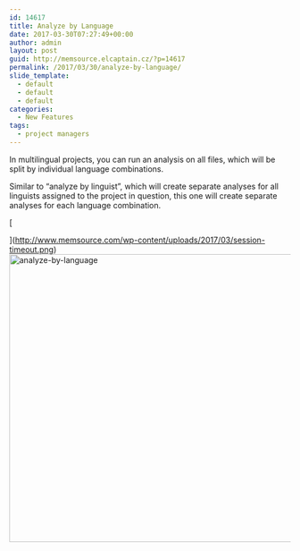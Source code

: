 ```yaml
---
id: 14617
title: Analyze by Language
date: 2017-03-30T07:27:49+00:00
author: admin
layout: post
guid: http://memsource.elcaptain.cz/?p=14617
permalink: /2017/03/30/analyze-by-language/
slide_template:
  - default
  - default
  - default
categories:
  - New Features
tags:
  - project managers
---
```

In multilingual projects, you can run an analysis on all files, which will be split by individual language combinations.

Similar to &#8220;analyze by linguist&#8221;, which will create separate analyses for all linguists assigned to the project in question, this one will create separate analyses for each language combination.

[
  
](http://www.memsource.com/wp-content/uploads/2017/03/session-timeout.png) [<img class="aligncenter wp-image-14618" src="http://www.memsource.com/wp-content/uploads/2017/03/analyze-by-language.png" alt="analyze-by-language" width="524" height="515" data-id="14618" />](http://www.memsource.com/wp-content/uploads/2017/03/analyze-by-language.png)